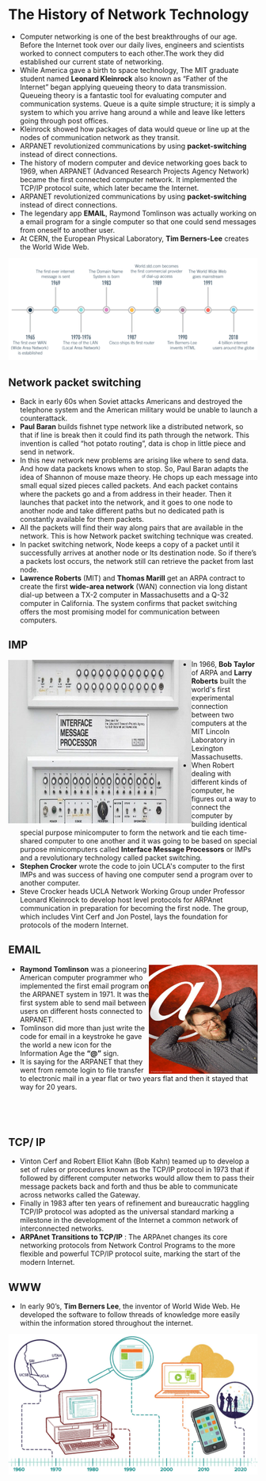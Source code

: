# The History of Network Technology
* Computer networking is one of the best breakthroughs of our age. Before the Internet took over our daily lives, engineers and scientists worked to connect computers to each other.The work they did established our current state of networking.
* While America gave a birth to space technology, The MIT graduate student named **Leonard Kleinrock** also known as “Father of the Internet” began applying queueing theory to data transmission. Queueing theory is a fantastic tool for evaluating computer and communication systems. Queue is a quite simple structure; it is simply a system to which you arrive hang around a while and leave like letters going through post offices.
* Kleinrock showed how packages of data would queue or line up at the nodes of communication network as they transit.
*	ARPANET revolutionized communications by using **packet-switching** instead of direct connections.
*	The history of modern computer and device networking goes back to 1969, when ARPANET (Advanced Research Projects Agency Network) became the first connected computer network. It implemented the TCP/IP protocol suite, which later became the Internet.
*	ARPANET revolutionized communications by using **packet-switching** instead of direct connections.
*	The legendary app **EMAIL**, Raymond Tomlinson was actually working on a email program for a single computer so that one could send messages from oneself to another user.
* At CERN, the European Physical Laboratory, **Tim Berners-Lee** creates the World Wide Web.

![Network Timeline](https://github.com/Milan-36/CyberSpace/blob/main/src/images/NetworKTimeLine.png)

## Network packet switching
* Back in early 60s when Soviet attacks Americans and destroyed the telephone system and the American military would be unable to launch a counterattack.
* **Paul Baran** builds fishnet type network like a distributed network, so that if line is break then it could find its path through the network. This invention is called “hot potato routing”, data is chop in little piece and send in network.
* In this new network new problems are arising like where to send data. And how data packets knows when to stop. So, Paul Baran adapts the idea of Shannon of mouse maze theory. He chops up each message into small equal sized pieces called packets. And each packet contains where the packets go and a from address in their header. Then it launches that packet into the network, and it goes to one node to another node and take different paths but no dedicated path is constantly available for them packets.
* All the packets will find their way along pairs that are available in the network. This is how Network packet switching technique was created.
* In packet switching network, Node keeps a copy of a packet until it successfully arrives at another node or Its destination node. So if there’s a packets lost occurs, the network still can retrieve the packet from last node.
* **Lawrence Roberts** (MIT) and **Thomas Marill** get an ARPA contract to create the first **wide-area network** (WAN) connection via long distant dial-up between a TX-2 computer in Massachusetts and a Q-32 computer in California. The system confirms that packet switching offers the most promising model for communication between computers.

## IMP
<img align="left" width="370" height="330" src="https://github.com/Milan-36/CyberSpace/blob/main/src/images/imp.jpg">

* In 1966, **Bob Taylor** of ARPA and **Larry Roberts** built the world's first experimental connection between two computers at the MIT Lincoln Laboratory in Lexington Massachusetts.
* When Robert dealing with different kinds of computer, he figures out a way to connect the computer by building identical special purpose minicomputer to form the network and tie each time-shared computer to one another and it was going to be based on special purpose minicomputers called **Interface Message Processors** or IMPs and a revolutionary technology called packet switching.
* **Stephen Crocker** wrote the code to join UCLA's computer to the first IMPs and was success of having one computer send a program over to another computer.
* Steve Crocker heads UCLA Network Working Group under Professor Leonard Kleinrock to develop host level protocols for ARPAnet communication in preparation for becoming the first node.  The group, which includes Vint Cerf and Jon Postel, lays the foundation for protocols of the modern Internet.

## EMAIL
<img align="right" width="220" height="220" src="https://github.com/Milan-36/CyberSpace/blob/main/src/images/tomlinson.jpg">

* **Raymond Tomlinson** was a pioneering American computer programmer who implemented the first email program on the ARPANET system in 1971. It was the first system able to send mail between users on different hosts connected to ARPANET.
* Tomlinson did more than just write the code for email in a keystroke he gave the world a new icon for the Information Age the **“@”** sign. 
* It is saying for the ARPANET that they went from remote login to file transfer to electronic mail in a year flat or two years flat and then it stayed that way for 20 years.  
<p>&nbsp;</p>
<p>&nbsp;</p>

## TCP/ IP
* Vinton Cerf and Robert Elliot Kahn (Bob Kahn) teamed up to develop a set of rules or procedures known as the TCP/IP protocol in 1973 that if followed by different computer networks would allow them to pass their message packets back and forth and thus be able to communicate across networks called the Gateway.
* Finally in 1983 after ten years of refinement and bureaucratic haggling TCP/IP protocol was adopted as the universal standard marking a milestone in the development of the Internet a common network of interconnected networks.
* **ARPAnet Transitions to TCP/IP** : The ARPAnet changes its core networking protocols from Network Control Programs to the more flexible and powerful TCP/IP protocol suite, marking the start of the modern Internet.

## WWW
* In early 90’s, **Tim Berners Lee**, the inventor of World Wide Web. He developed the software to follow threads of knowledge more easily within the information stored throughout the internet.

![Network Timeline](https://github.com/Milan-36/CyberSpace/blob/main/src/images/NetworKTimeLine222.jpg)
